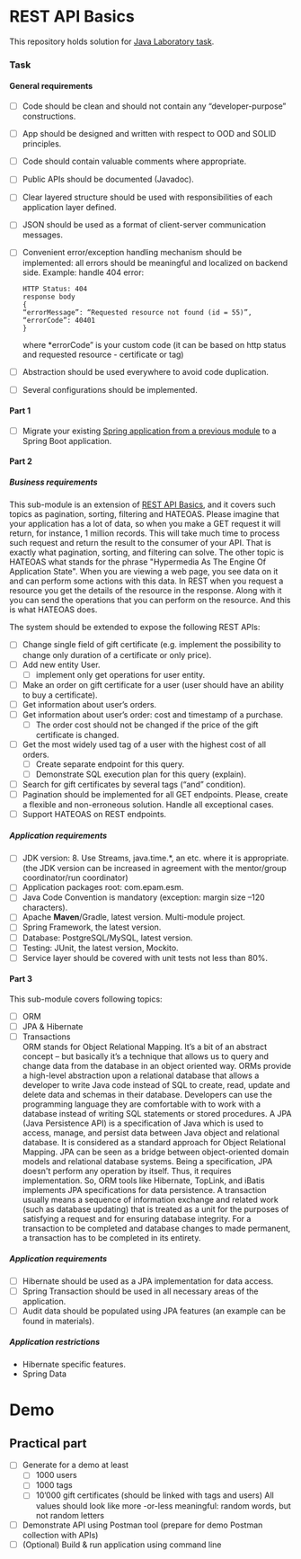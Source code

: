 # REST API Basics
This repository holds solution for [Java Laboratory task](https://github.com/mjc-school/MJC-School/blob/old/stage%20%233/java/module%20%233.%20REST%20API%20Advanced/rest_api_advanced.md).

### Task
#### General requirements

- [ ] Code should be clean and should not contain any “developer-purpose” constructions.
- [ ] App should be designed and written with respect to OOD and SOLID principles.
- [ ] Code should contain valuable comments where appropriate.
- [ ] Public APIs should be documented (Javadoc).
- [ ] Clear layered structure should be used with responsibilities of each application layer defined.
- [ ] JSON should be used as a format of client-server communication messages.
- [ ] Convenient error/exception handling mechanism should be implemented: all errors should be meaningful and localized on backend side. Example: handle 404 error:

      HTTP Status: 404
      response body    
      {
      “errorMessage”: “Requested resource not found (id = 55)”,
      “errorCode”: 40401
      }

  where *errorCode” is your custom code (it can be based on http status and requested resource - certificate or tag)
- [ ] Abstraction should be used everywhere to avoid code duplication.
- [ ] Several configurations should be implemented.

#### Part 1

- [ ] Migrate your existing [Spring application from a previous module](https://github.com/asilenko/gift-certificates) to a Spring Boot application.

#### Part 2

##### Business requirements

This sub-module is an extension of [REST API Basics](https://github.com/mjc-school/MJC-School/blob/old/stage%20%233/java/module%20%232.%20REST%20API%20Basics/rest_api_basics_task.md), and it covers such topics as pagination, sorting, filtering and HATEOAS. Please imagine that your application has a lot of data, so when you make a GET request it will return, for instance, 1 million records. This will take much time to process such request and return the result to the consumer of your API. That is exactly what pagination, sorting, and filtering can solve. The other topic is HATEOAS what stands for the phrase "Hypermedia As The Engine Of Application State". When you are viewing a web page, you see data on it and can perform some actions with this data. In REST when you request a resource you get the details of the resource in the response. Along with it you can send the operations that you can perform on the resource. And this is what HATEOAS does.

The system should be extended to expose the following REST APIs:
-[ ] Change single field of gift certificate (e.g. implement the possibility to change only duration of a certificate or only price).
-[ ] Add new entity User.
  -[ ] implement only get operations for user entity.
-[ ] Make an order on gift certificate for a user (user should have an ability to buy a certificate).
-[ ] Get information about user’s orders.
-[ ] Get information about user’s order: cost and timestamp of a purchase.
  -[ ] The order cost should not be changed if the price of the gift certificate is changed.
-[ ] Get the most widely used tag of a user with the highest cost of all orders.
  -[ ] Create separate endpoint for this query.
  -[ ] Demonstrate SQL execution plan for this query (explain).
-[ ] Search for gift certificates by several tags (“and” condition).
-[ ] Pagination should be implemented for all GET endpoints. Please, create a flexible and non-erroneous solution. Handle all exceptional cases.
-[ ] Support HATEOAS on REST endpoints.

##### Application requirements

-[ ] JDK version: 8. Use Streams, java.time.*, an etc. where it is appropriate. (the JDK version can be increased in agreement with the mentor/group coordinator/run coordinator)
-[ ] Application packages root: com.epam.esm.
-[ ] Java Code Convention is mandatory (exception: margin size –120 characters).
-[ ] Apache **Maven**/Gradle, latest version. Multi-module project.
-[ ] Spring Framework, the latest version.
-[ ] Database: PostgreSQL/MySQL, latest version.
-[ ] Testing: JUnit, the latest version, Mockito.
-[ ] Service layer should be covered with unit tests not less than 80%.

#### Part 3

This sub-module covers following topics:
-[ ] ORM
-[ ] JPA & Hibernate
-[ ] Transactions  
 ORM stands for Object Relational Mapping. It’s a bit of an abstract concept – but basically it’s a technique that allows us to query and change data from the database in an object oriented way. ORMs provide a high-level abstraction upon a relational database that allows a developer to write Java code instead of SQL to create, read, update and delete data and schemas in their database. Developers can use the programming language they are comfortable with to work with a database instead of writing SQL statements or stored procedures. A JPA (Java Persistence API) is a specification of Java which is used to access, manage, and persist data between Java object and relational database. It is considered as a standard approach for Object Relational Mapping. JPA can be seen as a bridge between object-oriented domain models and relational database systems. Being a specification, JPA doesn't perform any operation by itself. Thus, it requires implementation. So, ORM tools like Hibernate, TopLink, and iBatis implements JPA specifications for data persistence. A transaction usually means a sequence of information exchange and related work (such as database updating) that is treated as a unit for the purposes of satisfying a request and for ensuring database integrity. For a transaction to be completed and database changes to made permanent, a transaction has to be completed in its entirety.

##### Application requirements

-[ ] Hibernate should be used as a JPA implementation for data access.
-[ ] Spring Transaction should be used in all necessary areas of the application.
-[ ] Audit data should be populated using JPA features (an example can be found in materials).

##### Application restrictions

- Hibernate specific features.
- Spring Data

# Demo
## Practical part

-[ ] Generate for a demo at least
  -[ ] 1000 users
  -[ ] 1000 tags
  -[ ] 10’000 gift certificates (should be linked with tags and users)
   All values should look like more -or-less meaningful: random words, but not random letters
-[ ] Demonstrate API using Postman tool (prepare for demo Postman collection with APIs)
-[ ] (Optional) Build & run application using command line
